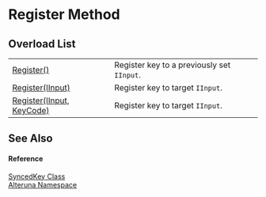 # Register Method


## Overload List
<table>
<tr>
<td><a href="M_Alteruna_SyncedKey_Register">Register()</a></td>
<td>Register key to a previously set <code>IInput</code>.</td></tr>
<tr>
<td><a href="M_Alteruna_SyncedKey_Register_1">Register(IInput)</a></td>
<td>Register key to target <code>IInput</code>.</td></tr>
<tr>
<td><a href="M_Alteruna_SyncedKey_Register_2">Register(IInput, KeyCode)</a></td>
<td>Register key to target <code>IInput</code>.</td></tr>
</table>

## See Also


#### Reference
<a href="T_Alteruna_SyncedKey">SyncedKey Class</a>  
<a href="N_Alteruna">Alteruna Namespace</a>  
